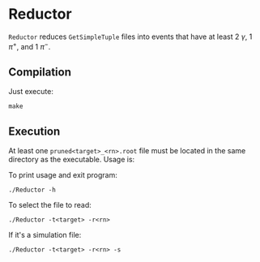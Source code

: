 Reductor
========

`Reductor` reduces `GetSimpleTuple` files into events that have at least 2 $\gamma$, 1 $\pi^+$, and 1 $\pi^-$.

## Compilation

Just execute:

```
make
```

## Execution

At least one `pruned<target>_<rn>.root` file must be located in the same directory as the executable. Usage is:

To print usage and exit program:

```
./Reductor -h
```

To select the file to read:

```
./Reductor -t<target> -r<rn>
```

If it's a simulation file:

```
./Reductor -t<target> -r<rn> -s
```
